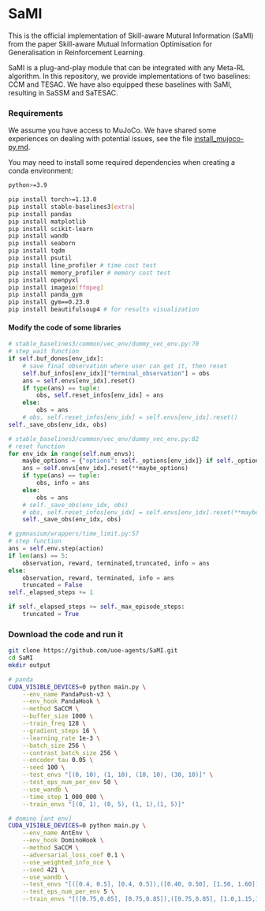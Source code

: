 # SaMI
This is the official implementation of Skill-aware Mutural Information (SaMI) from the paper Skill-aware Mutual Information Optimisation for Generalisation in Reinforcement Learning. 

SaMI is a plug-and-play module that can be integrated with any Meta-RL algorithm. In this repository, we provide implementations of two baselines: CCM and TESAC. We have also equipped these baselines with SaMI, resulting in SaSSM and SaTESAC.

### Requirements
We assume you have access to MuJoCo. We have shared some experiences on dealing with potential issues, see the file [install_mujoco-py.md](install_mujoco-py.md).

You may need to install some required dependencies when creating a conda environment:

```bash
python>=3.9

pip install torch>=1.13.0
pip install stable-baselines3[extra]
pip install pandas
pip install matplotlib
pip install scikit-learn
pip install wandb
pip install seaborn
pip install tqdm
pip install psutil
pip install line_profiler # time cost test
pip install memory_profiler # memory cost test
pip install openpyxl
pip install imageio[ffmpeg]
pip install panda_gym
pip install gym==0.23.0
pip install beautifulsoup4 # for results visualization
```


#### Modify the code of some libraries

```python
# stable_baselines3/common/vec_env/dummy_vec_env.py:70
# step_wait function
if self.buf_dones[env_idx]:
    # save final observation where user can get it, then reset
    self.buf_infos[env_idx]["terminal_observation"] = obs
    ans = self.envs[env_idx].reset()
    if type(ans) == tuple:
        obs, self.reset_infos[env_idx] = ans
    else:
        obs = ans
    # obs, self.reset_infos[env_idx] = self.envs[env_idx].reset()
self._save_obs(env_idx, obs)

# stable_baselines3/common/vec_env/dummy_vec_env.py:82
# reset function
for env_idx in range(self.num_envs):
    maybe_options = {"options": self._options[env_idx]} if self._options[env_idx] else {}
    ans = self.envs[env_idx].reset(**maybe_options)
    if type(ans) == tuple:
        obs, info = ans
    else:
        obs = ans
    # self._save_obs(env_idx, obs)
    # obs, self.reset_infos[env_idx] = self.envs[env_idx].reset(**maybe_options)
    self._save_obs(env_idx, obs)

# gymnasium/wrappers/time_limit.py:57
# step function
ans = self.env.step(action)
if len(ans) == 5:
    observation, reward, terminated,truncated, info = ans
else:
    observation, reward, terminated, info = ans
    truncated = False
self._elapsed_steps += 1

if self._elapsed_steps >= self._max_episode_steps:
    truncated = True
```

### Download the code and run it

```bash
git clone https://github.com/uoe-agents/SaMI.git
cd SaMI
mkdir output

# panda
CUDA_VISIBLE_DEVICES=0 python main.py \
    --env_name PandaPush-v3 \
    --env_hook PandaHook \
    --method SaCCM \
    --buffer_size 1000 \
    --train_freq 128 \
    --gradient_steps 16 \
    --learning_rate 1e-3 \
    --batch_size 256 \
    --contrast_batch_size 256 \
    --encoder_tau 0.05 \
    --seed 100 \
    --test_envs "[(0, 10), (1, 10), (10, 10), (30, 10)]" \
    --test_eps_num_per_env 50 \
    --use_wandb \
    --time_step 1_000_000 \
    --train_envs "[(0, 1), (0, 5), (1, 1),(1, 5)]"

# domino [ant env]
CUDA_VISIBLE_DEVICES=0 python main.py \
    --env_name AntEnv \
    --env_hook DominoHook \
    --method SaCCM \
    --adversarial_loss_coef 0.1 \
    --use_weighted_info_nce \
    --seed 421 \
    --use_wandb \
    --test_envs "[([0.4, 0.5], [0.4, 0.5]),([0.40, 0.50], [1.50, 1.60]),([1.50, 1.60], [0.40, 0.50]),([1.50, 1.60], [1.50, 1.60])]" \
    --test_eps_num_per_env 5 \
    --train_envs "[([0.75,0.85], [0.75,0.85]),([0.75,0.85], [1.0,1.15,1.25]),([1.0,1.15,1.25], [0.75,0.85]),([1.0,1.15,1.25], [1.0,1.15,1.25])]"
```

